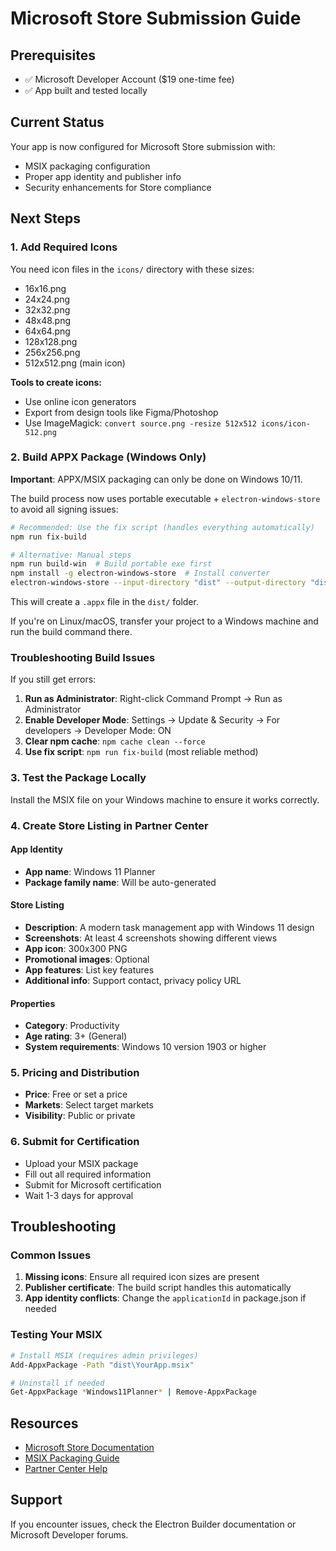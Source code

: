 # Microsoft Store Submission Guide

## Prerequisites
- ✅ Microsoft Developer Account ($19 one-time fee)
- ✅ App built and tested locally

## Current Status
Your app is now configured for Microsoft Store submission with:
- MSIX packaging configuration
- Proper app identity and publisher info
- Security enhancements for Store compliance

## Next Steps

### 1. Add Required Icons
You need icon files in the `icons/` directory with these sizes:
- 16x16.png
- 24x24.png
- 32x32.png
- 48x48.png
- 64x64.png
- 128x128.png
- 256x256.png
- 512x512.png (main icon)

**Tools to create icons:**
- Use online icon generators
- Export from design tools like Figma/Photoshop
- Use ImageMagick: `convert source.png -resize 512x512 icons/icon-512.png`

### 2. Build APPX Package (Windows Only)
**Important**: APPX/MSIX packaging can only be done on Windows 10/11.

The build process now uses portable executable + `electron-windows-store` to avoid all signing issues:

```bash
# Recommended: Use the fix script (handles everything automatically)
npm run fix-build

# Alternative: Manual steps
npm run build-win  # Build portable exe first
npm install -g electron-windows-store  # Install converter
electron-windows-store --input-directory "dist" --output-directory "dist" --package-name Windows11Planner --package-display-name "Windows 11 Planner" --publisher CN=Arman7777-coder
```

This will create a `.appx` file in the `dist/` folder.

If you're on Linux/macOS, transfer your project to a Windows machine and run the build command there.

### Troubleshooting Build Issues
If you still get errors:
1. **Run as Administrator**: Right-click Command Prompt → Run as Administrator
2. **Enable Developer Mode**: Settings → Update & Security → For developers → Developer Mode: ON
3. **Clear npm cache**: `npm cache clean --force`
4. **Use fix script**: `npm run fix-build` (most reliable method)

### 3. Test the Package Locally
Install the MSIX file on your Windows machine to ensure it works correctly.

### 4. Create Store Listing in Partner Center

#### App Identity
- **App name**: Windows 11 Planner
- **Package family name**: Will be auto-generated

#### Store Listing
- **Description**: A modern task management app with Windows 11 design
- **Screenshots**: At least 4 screenshots showing different views
- **App icon**: 300x300 PNG
- **Promotional images**: Optional
- **App features**: List key features
- **Additional info**: Support contact, privacy policy URL

#### Properties
- **Category**: Productivity
- **Age rating**: 3+ (General)
- **System requirements**: Windows 10 version 1903 or higher

### 5. Pricing and Distribution
- **Price**: Free or set a price
- **Markets**: Select target markets
- **Visibility**: Public or private

### 6. Submit for Certification
- Upload your MSIX package
- Fill out all required information
- Submit for Microsoft certification
- Wait 1-3 days for approval

## Troubleshooting

### Common Issues
1. **Missing icons**: Ensure all required icon sizes are present
2. **Publisher certificate**: The build script handles this automatically
3. **App identity conflicts**: Change the `applicationId` in package.json if needed

### Testing Your MSIX
```bash
# Install MSIX (requires admin privileges)
Add-AppxPackage -Path "dist\YourApp.msix"

# Uninstall if needed
Get-AppxPackage *Windows11Planner* | Remove-AppxPackage
```

## Resources
- [Microsoft Store Documentation](https://docs.microsoft.com/en-us/windows/uwp/publish/)
- [MSIX Packaging Guide](https://docs.microsoft.com/en-us/windows/msix/)
- [Partner Center Help](https://support.microsoft.com/en-us/topic/windows-developer-program-6f9f2f8e-4b2a-4c6e-8f9e-4b2a4c6e8f9e)

## Support
If you encounter issues, check the Electron Builder documentation or Microsoft Developer forums.